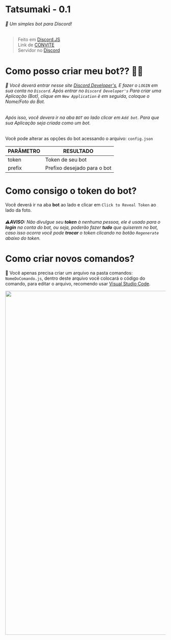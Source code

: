 
# Tatsumaki - 0.1

###### 💁‍ Um simples bot para Discord!
> Feito em [Discord.JS](https://discord.js.org/#/docs)                                                                            
> Link de [CONVITE](https://discordapp.com/api/oauth2/authorize?client_id=677935017153921076&permissions=8&scope=bot)                                                                            
> Servidor no [Discord](https://discord.gg/ET6vxew)                                                                        


# Como posso criar meu bot?? 🤔🤔

###### 💁‍ Você deverá entrar nesse site [Discord Developer's](https://discordapp.com/developers/applications/), E fazer o `LOGIN` em sua conta no `Discord`. Após entrar no `Discord Developer's` Para criar uma Aplicação (Bot), clique em `New Application` è em seguida, coloque o Nome/Foto do Bot. <h6> Após isso, você devera ir na aba `BOT` ao lado clicar em `Add bot`. Para que sua Aplicação seja criada como um bot.
  
  
Você pode alterar as opções do bot acessando o arquivo: `config.json`
  
   PARÂMETRO | RESULTADO
------------ | -------------
token | Token de seu bot
prefix | Prefixo desejado para o bot

# Como consigo o token do bot?

Você deverá ir na aba **bot** ao lado e clicar em `Click to Reveal Token` ao lado da foto.<h6>⚠**AVISO:** Não divulgue seu **token** à nenhuma pessoa, ele é usado para o **login** na conta do bot, ou seja, poderão fazer **tudo** que quiserem no bot, caso isso ocorra você pode **trocar** o token clicando no botão `Regenerate` abaixo do token.


# Como criar novos comandos?

👾 Você apenas precisa criar um arquivo na pasta comandos: `NomeDoComando.js`, dentro deste arquivo você colocará o código do comando, para editar o arquivo, recomendo usar [Visual Studio Code](https://code.visualstudio.com/).

<p align="center">
  <img src="https://i.imgur.com/JHQ5Q45.jpg" width="1080"/>
</p>
